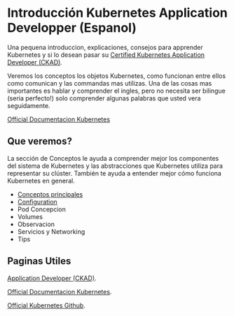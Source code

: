 # Introducción Kubernetes Application Developper (Espanol)
Una pequena introduccion, explicaciones, consejos para apprender Kubernetes y si lo desean pasar su [Certified Kubernetes Application Developer (CKAD)](https://www.cncf.io/certification/ckad/).

Veremos los conceptos los objetos Kubernetes, como funcionan entre ellos como comunican y las commandas mas utilizas.
Una de las cosas mas importantes es hablar y comprender el ingles, pero no necesita ser bilingue (seria perfecto!) solo comprender algunas palabras que usted vera seguidamente.

[Official Documentacion Kubernetes](https://kubernetes.io/fr/docs/home/)

## Que veremos?

La sección de Conceptos le ayuda a comprender mejor los componentes del sistema de Kubernetes y las abstracciones que Kubernetes utiliza para representar su clúster. También te ayuda a entender mejor cómo funciona Kubernetes en general.
- [Conceptos principales](https://github.com/alejandro34543/PREPACION-CKAD-/blob/master/conceptos-principales.md)
- [Configuration](https://github.com/alejandro34543/INTRODUCCION-KUBERNETES-CKAD-ES/blob/master/configuracion.md)
- Pod Concepcion
- Volumes
- Observacion
- Servicios y Networking
- Tips


## Paginas Utiles
[Application Developer (CKAD)](https://www.cncf.io/certification/ckad/).

[Official Documentacion Kubernetes](https://kubernetes.io/fr/docs/home/).

[Official Kubernetes Github](https://github.com/kubernetes/kubernetes).

